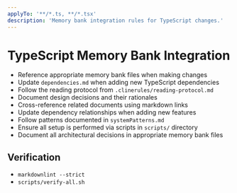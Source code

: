 ```yaml
---
applyTo: '**/*.ts, **/*.tsx'
description: 'Memory bank integration rules for TypeScript changes.'
---
```


# TypeScript Memory Bank Integration

- Reference appropriate memory bank files when making changes
- Update `dependencies.md` when adding new TypeScript dependencies
- Follow the reading protocol from `.clinerules/reading-protocol.md`
- Document design decisions and their rationales
- Cross-reference related documents using markdown links
- Update dependency relationships when adding new features
- Follow patterns documented in `systemPatterns.md`
- Ensure all setup is performed via scripts in `scripts/` directory
- Document all architectural decisions in appropriate memory bank files

## Verification

- `markdownlint --strict`
- `scripts/verify-all.sh`

